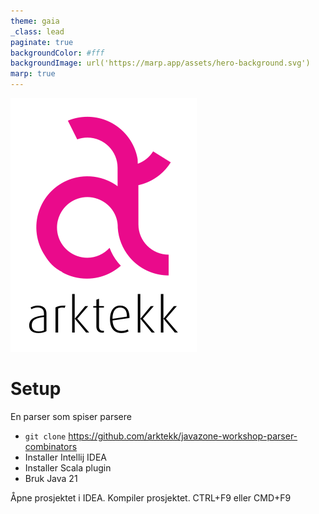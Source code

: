 ```yaml
---
theme: gaia
_class: lead
paginate: true
backgroundColor: #fff
backgroundImage: url('https://marp.app/assets/hero-background.svg')
marp: true
---
```


![bg left:40% 80%](assets/logo.svg)

# **Setup**

En parser som spiser parsere

* `git clone` https://github.com/arktekk/javazone-workshop-parser-combinators
* Installer Intellij IDEA 
* Installer Scala plugin
* Bruk Java 21

Åpne prosjektet i IDEA. Kompiler prosjektet. CTRL+F9 eller CMD+F9